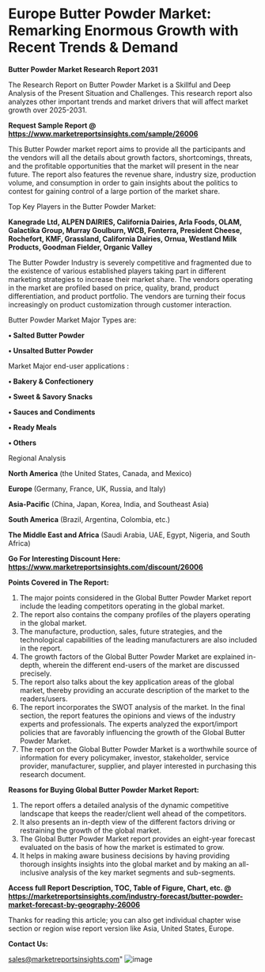 # Europe Butter Powder Market: Remarking Enormous Growth with Recent Trends & Demand

<strong>Butter Powder Market Research Report 2031</strong>

The Research Report on Butter Powder Market is a Skillful and Deep Analysis of the Present Situation and Challenges. This research report also analyzes other important trends and market drivers that will affect market growth over 2025-2031.

<strong>Request Sample Report @ <a href=https://www.marketreportsinsights.com/sample/26006>https://www.marketreportsinsights.com/sample/26006</a></strong>

This Butter Powder market report aims to provide all the participants and the vendors will all the details about growth factors, shortcomings, threats, and the profitable opportunities that the market will present in the near future. The report also features the revenue share, industry size, production volume, and consumption in order to gain insights about the politics to contest for gaining control of a large portion of the market share.

Top Key Players in the Butter Powder Market:

<strong>Kanegrade Ltd, ALPEN DAIRIES, California Dairies, Arla Foods, OLAM, Galactika Group, Murray Goulburn, WCB, Fonterra, President Cheese, Rochefort, KMF, Grassland, California Dairies, Ornua, Westland Milk Products, Goodman Fielder, Organic Valley</strong>

The Butter Powder Industry is severely competitive and fragmented due to the existence of various established players taking part in different marketing strategies to increase their market share. The vendors operating in the market are profiled based on price, quality, brand, product differentiation, and product portfolio. The vendors are turning their focus increasingly on product customization through customer interaction.

Butter Powder Market Major Types are:

<strong>• Salted Butter Powder

• Unsalted Butter Powder</strong>

Market Major end-user applications :

<strong>• Bakery & Confectionery

• Sweet & Savory Snacks

• Sauces and Condiments

• Ready Meals

• Others</strong>

Regional Analysis

</u><strong><b>North America</b></strong> (the United States, Canada, and Mexico)

<strong><b>Europe </b></strong>(Germany, France, UK, Russia, and Italy)

<strong><b>Asia-Pacific</b></strong> (China, Japan, Korea, India, and Southeast Asia)

<strong><b>South America</b></strong> (Brazil, Argentina, Colombia, etc.)

<strong><b>The Middle East and Africa</b></strong> (Saudi Arabia, UAE, Egypt, Nigeria, and South Africa)

<strong>Go For Interesting Discount Here: <a href=https://www.marketreportsinsights.com/discount/26006>https://www.marketreportsinsights.com/discount/26006</a></strong>

<strong>Points Covered in The Report:</strong>
<ol>
  <li>The major points considered in the Global Butter Powder Market report include the leading competitors operating in the global market.</li>
  <li>The report also contains the company profiles of the players operating in the global market.</li>
  <li>The manufacture, production, sales, future strategies, and the technological capabilities of the leading manufacturers are also included in the report.</li>
  <li>The growth factors of the Global Butter Powder Market are explained in-depth, wherein the different end-users of the market are discussed precisely.</li>
  <li>The report also talks about the key application areas of the global market, thereby providing an accurate description of the market to the readers/users.</li>
  <li>The report incorporates the SWOT analysis of the market. In the final section, the report features the opinions and views of the industry experts and professionals. The experts analyzed the export/import policies that are favorably influencing the growth of the Global Butter Powder Market.</li>
  <li>The report on the Global Butter Powder Market is a worthwhile source of information for every policymaker, investor, stakeholder, service provider, manufacturer, supplier, and player interested in purchasing this research document.</li>
</ol>
<strong>Reasons for Buying Global Butter Powder Market Report:</strong>

<ol>
  <li>The report offers a detailed analysis of the dynamic competitive landscape that keeps the reader/client well ahead of the competitors.</li>
  <li>It also presents an in-depth view of the different factors driving or restraining the growth of the global market.</li>
  <li>The Global Butter Powder Market report provides an eight-year forecast evaluated on the basis of how the market is estimated to grow.</li>
  <li>It helps in making aware business decisions by having providing thorough insights insights into the global market and by making an all-inclusive analysis of the key market segments and sub-segments.</li>
</ol>
<strong>Access full Report Description, TOC, Table of Figure, Chart, etc. @ <a href=https://marketreportsinsights.com/industry-forecast/butter-powder-market-forecast-by-geography-26006>https://marketreportsinsights.com/industry-forecast/butter-powder-market-forecast-by-geography-26006</a></strong>


Thanks for reading this article; you can also get individual chapter wise section or region wise report version like Asia, United States, Europe.

<strong>Contact Us:</strong>

sales@marketreportsinsights.com"
![image](https://github.com/user-attachments/assets/44317aa7-f38f-46bf-b58b-77b8241b503f)
